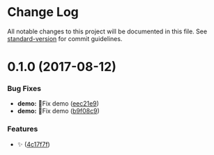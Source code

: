 # Change Log

All notable changes to this project will be documented in this file. See [standard-version](https://github.com/conventional-changelog/standard-version) for commit guidelines.

<a name="0.1.0"></a>
# 0.1.0 (2017-08-12)


### Bug Fixes

* **demo:** :bug:Fix demo ([eec21e9](https://github.com/vivaxy/react-text-more-less/commit/eec21e9))
* **demo:** :bug:Fix demo ([b9f08c9](https://github.com/vivaxy/react-text-more-less/commit/b9f08c9))


### Features

* :sparkles: ([4c17f7f](https://github.com/vivaxy/react-text-more-less/commit/4c17f7f))
